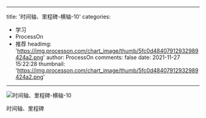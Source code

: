 
---
title: '时间轴、里程碑-横轴-10'
categories: 
 - 学习
 - ProcessOn
 - 推荐
headimg: 'https://img.processon.com/chart_image/thumb/5fc0d48407912932989424a2.png'
author: ProcessOn
comments: false
date: 2021-11-27 15:22:28
thumbnail: 'https://img.processon.com/chart_image/thumb/5fc0d48407912932989424a2.png'
---

<div>   
<img class="thumb" alt="时间轴、里程碑-横轴-10" src="https://img.processon.com/chart_image/thumb/5fc0d48407912932989424a2.png" referrerpolicy="no-referrer">
<p>时间轴、里程碑</p>  
</div>
            